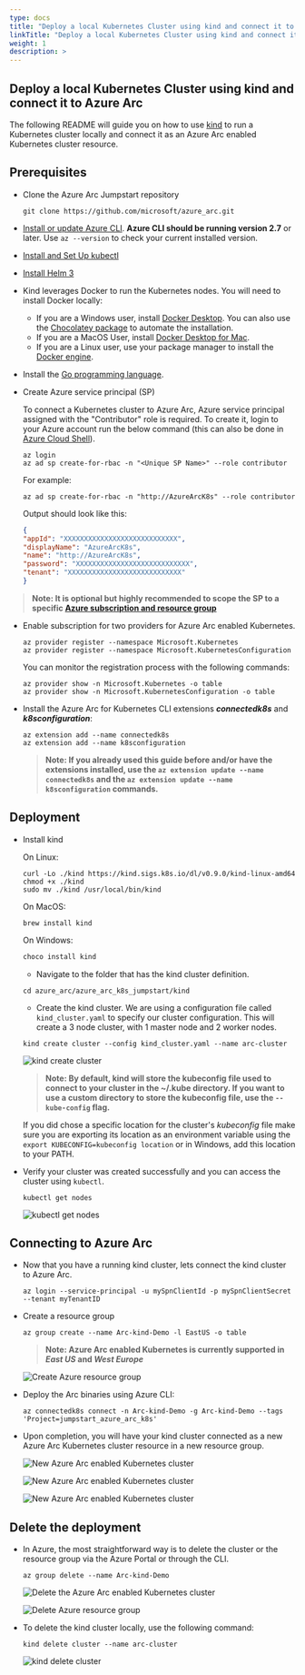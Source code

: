 ```yaml
---
type: docs
title: "Deploy a local Kubernetes Cluster using kind and connect it to Azure Arc"
linkTitle: "Deploy a local Kubernetes Cluster using kind and connect it to Azure Arc"
weight: 1
description: >
---
```


## Deploy a local Kubernetes Cluster using kind and connect it to Azure Arc

The following README will guide you on how to use [kind](https://kind.sigs.k8s.io/) to run a Kubernetes cluster locally and connect it as an Azure Arc enabled Kubernetes cluster resource.

## Prerequisites

* Clone the Azure Arc Jumpstart repository

    ```console
    git clone https://github.com/microsoft/azure_arc.git
    ```

* [Install or update Azure CLI](https://docs.microsoft.com/en-us/cli/azure/install-azure-cli?view=azure-cli-latest). **Azure CLI should be running version 2.7** or later. Use ```az --version``` to check your current installed version.

* [Install and Set Up kubectl](https://kubernetes.io/docs/tasks/tools/install-kubectl/)

* [Install Helm 3](https://helm.sh/docs/intro/install/)

* Kind leverages Docker to run the Kubernetes nodes. You will need to install Docker locally:

  * If you are a Windows user, install [Docker Desktop](https://www.docker.com/products/docker-desktop). You can also use the [Chocolatey package](https://chocolatey.org/packages/docker-desktop) to automate the installation.
  * If you are a MacOS User, install [Docker Desktop for Mac](https://docs.docker.com/docker-for-mac/).
  * If you are a Linux user, use your package manager to install the [Docker engine](https://docs.docker.com/engine/install/).

* Install the [Go programming language](https://golang.org/dl/).

* Create Azure service principal (SP)

  To connect a Kubernetes cluster to Azure Arc, Azure service principal assigned with the "Contributor" role is required. To create it, login to your Azure account run the below command (this can also be done in [Azure Cloud Shell](https://shell.azure.com/)).

  ```console
  az login
  az ad sp create-for-rbac -n "<Unique SP Name>" --role contributor
  ```

  For example:

  ```console
  az ad sp create-for-rbac -n "http://AzureArcK8s" --role contributor
  ```

  Output should look like this:

  ```json
  {
  "appId": "XXXXXXXXXXXXXXXXXXXXXXXXXXXX",
  "displayName": "AzureArcK8s",
  "name": "http://AzureArcK8s",
  "password": "XXXXXXXXXXXXXXXXXXXXXXXXXXXX",
  "tenant": "XXXXXXXXXXXXXXXXXXXXXXXXXXXX"
  }
  ```

> **Note: It is optional but highly recommended to scope the SP to a specific [Azure subscription and resource group](https://docs.microsoft.com/en-us/cli/azure/ad/sp?view=azure-cli-latest)**

* Enable subscription for two providers for Azure Arc enabled Kubernetes.
  
  ```console
  az provider register --namespace Microsoft.Kubernetes
  az provider register --namespace Microsoft.KubernetesConfiguration
  ```

  You can monitor the registration process with the following commands:

  ```console
  az provider show -n Microsoft.Kubernetes -o table
  az provider show -n Microsoft.KubernetesConfiguration -o table
  ```

* Install the Azure Arc for Kubernetes CLI extensions ***connectedk8s*** and ***k8sconfiguration***:

  ```console
  az extension add --name connectedk8s
  az extension add --name k8sconfiguration
  ```

  > **Note: If you already used this guide before and/or have the extensions installed, use the ```az extension update --name connectedk8s``` and the ```az extension update --name k8sconfiguration``` commands.**

## Deployment

* Install kind

  On Linux:

  ```console
  curl -Lo ./kind https://kind.sigs.k8s.io/dl/v0.9.0/kind-linux-amd64
  chmod +x ./kind
  sudo mv ./kind /usr/local/bin/kind
  ```
  
  On MacOS:

  ```console
  brew install kind
  ```

  On Windows:

  ```powershell
  choco install kind
  ```

  * Navigate to the folder that has the kind cluster definition.

  ```console
  cd azure_arc/azure_arc_k8s_jumpstart/kind
  ```

  * Create the kind cluster. We are using a configuration file called `kind_cluster.yaml` to specify our cluster configuration. This will create a 3 node cluster, with 1 master node and 2 worker nodes.

  ```console
  kind create cluster --config kind_cluster.yaml --name arc-cluster
  ```

  ![kind create cluster](./01.png)

  > **Note: By default, kind will store the kubeconfig file used to connect to your cluster in the ~/.kube directory. If you want to use a custom directory to store the kubeconfig file, use the `--kube-config` flag.**

  If you did chose a specific location for the cluster's *kubeconfig* file make sure you are exporting its location as an environment variable using the `export KUBECONFIG=kubeconfig location` or in Windows, add this location to your PATH.
  
* Verify your cluster was created successfully and you can access the cluster using `kubectl`.

  ```console
  kubectl get nodes
  ```
  
  ![kubectl get nodes](./02.png)

## Connecting to Azure Arc

* Now that you have a running kind cluster, lets connect the kind cluster to Azure Arc.

  ```console
  az login --service-principal -u mySpnClientId -p mySpnClientSecret --tenant myTenantID
  ```

* Create a resource group

  ```console
  az group create --name Arc-kind-Demo -l EastUS -o table
  ```

  > **Note: Azure Arc enabled Kubernetes is currently supported in *East US* and *West Europe***

  ![Create Azure resource group](./03.png)

* Deploy the Arc binaries using Azure CLI:

  ```console
  az connectedk8s connect -n Arc-kind-Demo -g Arc-kind-Demo --tags 'Project=jumpstart_azure_arc_k8s'
  ```

* Upon completion, you will have your kind cluster connected as a new Azure Arc Kubernetes cluster resource in a new resource group.

  ![New Azure Arc enabled Kubernetes cluster](./04.png)

  ![New Azure Arc enabled Kubernetes cluster](./05.png)

  ![New Azure Arc enabled Kubernetes cluster](./06.png)

## Delete the deployment

* In Azure, the most straightforward way is to delete the cluster or the resource group via the Azure Portal or through the CLI.

  ```console
  az group delete --name Arc-kind-Demo
  ```

  ![Delete the Azure Arc enabled Kubernetes cluster](./07.png)

  ![Delete Azure resource group](./08.png)

* To delete the kind cluster locally, use the following command:

  ```console
  kind delete cluster --name arc-cluster
  ```

  ![kind delete cluster](./09.png)
